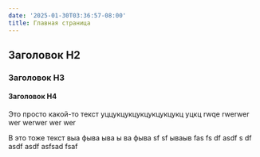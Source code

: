 ```yaml
---
date: '2025-01-30T03:36:57-08:00'
title: Главная страница
---
```


## Заголовок Н2

### Заголовок Н3

#### Заголовок Н4


Это просто какой-то текст
уццукцукцукцукцукцукц уцкц rwqe rwerwer wer werwer wer wer

B это тоже текст выа фыва ыва ы ва фыва sf sf ываыв fas fs df asdf s df asdf asdf asfsad fsaf
